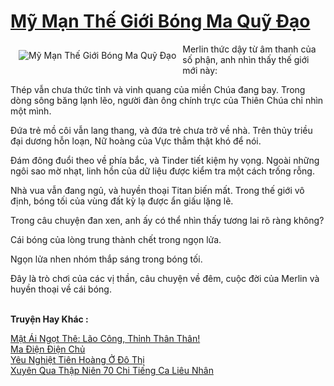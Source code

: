 <a href="https://truyentiki.com/my-man-the-gioi-bong-ma-quy-dao.33656/" title="Mỹ Mạn Thế Giới Bóng Ma Quỹ Đạo"><h1>Mỹ Mạn Thế Giới Bóng Ma Quỹ Đạo</h1></a><div style="display:table"><img align="right" style="float: left; padding: 10px;" src="https://truyentiki.com/a/img/str/src/33656.jpg" alt="Mỹ Mạn Thế Giới Bóng Ma Quỹ Đạo">Merlin thức dậy từ âm thanh của số phận, anh nhìn thấy thế giới mới này: <p></p> Thép vẫn chưa thức tỉnh và vinh quang của miền Chúa đang bay. Trong dòng sông băng lạnh lẽo, người đàn ông chính trực của Thiên Chúa chỉ nhìn một mình. <p></p> Đứa trẻ mồ côi vẫn lang thang, và đứa trẻ chưa trở về nhà. Trên thủy triều đại dương hỗn loạn, Nữ hoàng của Vực thẳm thật khó để nói. <p></p> Đám đông đuổi theo về phía bắc, và Tinder tiết kiệm hy vọng. Ngoài những ngôi sao mờ nhạt, linh hồn của dữ liệu được kiểm tra một cách trống rỗng. <p></p> Nhà vua vẫn đang ngủ, và huyền thoại Titan biến mất. Trong thế giới vô định, bóng tối của vùng đất kỳ lạ được ẩn giấu lặng lẽ. <p></p> Trong câu chuyện đan xen, anh ấy có thể nhìn thấy tương lai rõ ràng không? <p></p> Cái bóng của lòng trung thành chết trong ngọn lửa. <p></p> Ngọn lửa nhen nhóm thắp sáng trong bóng tối. <p></p> Đây là trò chơi của các vị thần, câu chuyện về đêm, cuộc đời của Merlin và huyền thoại về cái bóng.</div><p><br><b>Truyện Hay Khác :</b></p><a href="https://truyentiki.com/mat-ai-ngot-the-lao-cong-thinh-than-than.33655/" alt="Mật Ái Ngọt Thê: Lão Công, Thỉnh Thân Thân!">Mật Ái Ngọt Thê: Lão Công, Thỉnh Thân Thân!</a><br/><a href="https://truyentiki.wordpress.com/2020/06/08/ma-dien-dien-chu/" alt="Ma Điện Điện Chủ">Ma Điện Điện Chủ</a><br/><a href="https://github.com/nownovels/top500/tree/master/truyenhay/33798/" alt="Yêu Nghiệt Tiên Hoàng Ở Đô Thị">Yêu Nghiệt Tiên Hoàng Ở Đô Thị</a><br/><a href="https://github.com/nownovels/top500/tree/master/truyenhay/33899/" alt="Xuyên Qua Thập Niên 70 Chi Tiếng Ca Liêu Nhân">Xuyên Qua Thập Niên 70 Chi Tiếng Ca Liêu Nhân</a><br/>